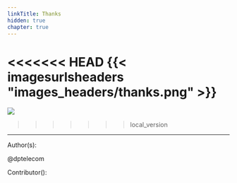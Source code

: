 ```yaml
---
linkTitle: Thanks
hidden: true
chapter: true
---
```

<<<<<<< HEAD
{{< imagesurlsheaders "images_headers/thanks.png"  >}}
=======
![](/images_headers/thanks.png)
>>>>>>> local_version




---
Author(s):

@dptelecom

Contributor():
